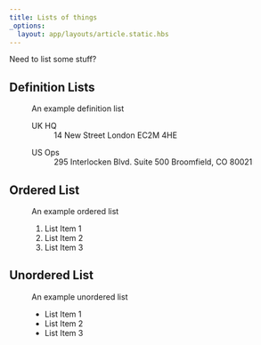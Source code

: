```yaml
---
title: Lists of things
_options:
  layout: app/layouts/article.static.hbs
---
```


Need to list some stuff?

## Definition Lists

<figure class="examples">
  <figcaption>An example definition list</figcaption>
  <dl>
    <dt>UK HQ</dt>
    <dd>14 New Street London EC2M 4HE</dd>
  </dl>
  <dl>
    <dt>US Ops</dt>
    <dd>295 Interlocken Blvd. Suite 500 Broomfield, CO 80021</dd>
  </dl>
</figure>

## Ordered List
<figure class="examples">
  <figcaption>An example ordered list</figcaption>
  <ol>
  <li>List Item 1</li>
  <li>List Item 2</li>
  <li>List Item 3</li>
  </ol>
</figure>

## Unordered List
<figure class="examples">
  <figcaption>An example unordered list</figcaption>
  <ul>
  <li>List Item 1</li>
  <li>List Item 2</li>
  <li>List Item 3</li>
  </ul>
</figure>
